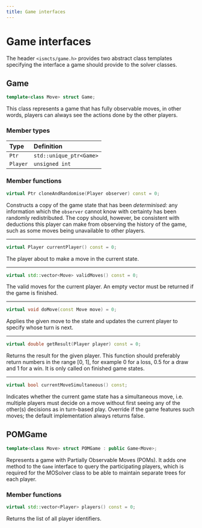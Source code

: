 ```yaml
---
title: Game interfaces
---
```


# Game interfaces
The header `<ismcts/game.h>` provides two abstract class templates specifying the interface a game should provide to the solver classes.

## Game
```cpp
template<class Move> struct Game;
```
This class represents a game that has fully observable moves, in other words, players can always see the actions done by the other players.
### Member types

| Type      | Definition                |
|:----------|:--------------------------|
|`Ptr`      |`std::unique_ptr<Game>`    |
|`Player`   |`unsigned int`             |

### Member functions
```cpp
virtual Ptr cloneAndRandomise(Player observer) const = 0;
```
Constructs a copy of the game state that has been *determinised:* any information which the `observer` cannot know with certainty has been randomly redistributed. The copy should, however, be consistent with deductions this player can make from observing the history of the game, such as some moves being unavailable to other players.

---
```cpp
virtual Player currentPlayer() const = 0;
```
The player about to make a move in the current state.

---
```cpp
virtual std::vector<Move> validMoves() const = 0;
```
The valid moves for the current player. An empty vector must be returned if the game is finished.

---
```cpp
virtual void doMove(const Move move) = 0;
```
Applies the given move to the state and updates the current player to specify whose turn is next.

---
```cpp
virtual double getResult(Player player) const = 0;
```
Returns the result for the given player. This function should preferably return numbers in the range [0, 1], for example 0 for a loss, 0.5 for a draw and 1 for a win. It is only called on finished game states.

---
```cpp
virtual bool currentMoveSimultaneous() const;
```
Indicates whether the current game state has a simultaneous move, i.e. multiple players must decide on a move without first seeing any of the other(s) decisions as in turn-based play. Override if the game features such moves; the default implementation always returns false.

## POMGame
```cpp
template<class Move> struct POMGame : public Game<Move>;
```
Represents a game with Partially Observable Moves (POMs). It adds one method to the `Game` interface to query the participating players, which is required for the MOSolver class to be able to maintain separate trees for each player.

### Member functions
```cpp
virtual std::vector<Player> players() const = 0;
```
Returns the list of all player identifiers.
